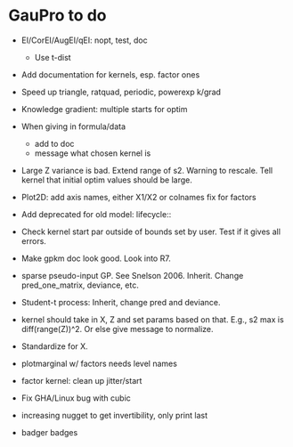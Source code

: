 # GauPro to do

* EI/CorEI/AugEI/qEI: nopt, test, doc
  * Use t-dist

* Add documentation for kernels, esp. factor ones

* Speed up triangle, ratquad, periodic, powerexp k/grad

* Knowledge gradient: multiple starts for optim

* When giving in formula/data
  * add to doc
  * message what chosen kernel is

* Large Z variance is bad. Extend range of s2. Warning to rescale. Tell kernel
that initial optim values should be large.

* Plot2D:
  add axis names, either X1/X2 or colnames
  fix for factors

* Add deprecated for old model: lifecycle::

* Check kernel start par outside of bounds set by user. Test if it gives all errors.

* Make gpkm doc look good. Look into R7.

* sparse pseudo-input GP. See Snelson 2006. Inherit. Change pred_one_matrix,
deviance, etc.

* Student-t process: Inherit, change pred and deviance.

* kernel should take in X, Z and set params based on that. E.g., s2 max is
diff(range(Z))^2. Or else give message to normalize.

* Standardize for X.

* plotmarginal w/ factors needs level names

* factor kernel: clean up jitter/start

* Fix GHA/Linux bug with cubic

* increasing nugget to get invertibility, only print last

* badger badges
